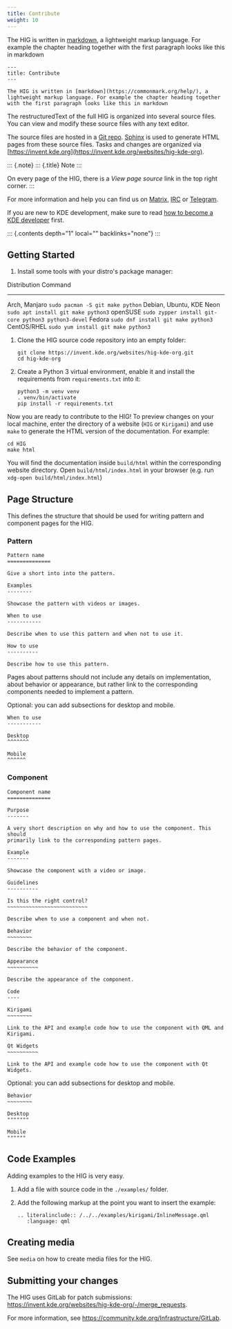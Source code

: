 ```yaml
---
title: Contribute
weight: 10
---
```


The HIG is written in [markdown](https://commonmark.org/help/), a
lightweight markup language. For example the chapter heading together
with the first paragraph looks like this in markdown

``` {.rst}
---
title: Contribute
---

The HIG is written in [markdown](https://commonmark.org/help/), a
lightweight markup language. For example the chapter heading together
with the first paragraph looks like this in markdown
```

The restructuredText of the full HIG is organized into several source
files. You can view and modify these source files with any text editor.

The source files are hosted in a [Git
repo](https://cgit.kde.org/websites/hig-kde-org.git/).
[Sphinx](http://www.sphinx-doc.org) is used to generate HTML pages from
these source files. Tasks and changes are organized via
[https://invent.kde.org](https://invent.kde.org/websites/hig-kde-org).

::: {.note}
::: {.title}
Note
:::

On every page of the HIG, there is a *View page source* link in the top
right corner.
:::

For more information and help you can find us on
[Matrix](https://matrix.to/#/#kde_vdg:matrix.org),
[IRC](irc://chat.freenode.net/kde-vdg) or
[Telegram](https://telegram.me/vdgmainroom).

If you are new to KDE development, make sure to read [how to become a
KDE developer](https://community.kde.org/Get_Involved/development)
first.

::: {.contents depth="1" local="" backlinks="none"}
:::

Getting Started
---------------

1.  Install some tools with your distro\'s package manager:

  Distribution               Command
  -------------------------- ------------------------------------------------------
  Arch, Manjaro              `sudo pacman -S git make python`
  Debian, Ubuntu, KDE Neon   `sudo apt install git make python3`
  openSUSE                   `sudo zypper install git-core python3 python3-devel`
  Fedora                     `sudo dnf install git make python3`
  CentOS/RHEL                `sudo yum install git make python3`

1.  Clone the HIG source code repository into an empty folder:

    ``` {.sh}
    git clone https://invent.kde.org/websites/hig-kde-org.git
    cd hig-kde-org
    ```

2.  Create a Python 3 virtual environment, enable it and install the
    requirements from `requirements.txt` into it:

    ``` {.sh}
    python3 -m venv venv
    . venv/bin/activate
    pip install -r requirements.txt
    ```

Now you are ready to contribute to the HIG! To preview changes on your
local machine, enter the directory of a website (`HIG` or `Kirigami`)
and use `make` to generate the HTML version of the documentation. For
example:

``` {.sh}
cd HIG
make html
```

You will find the documentation inside `build/html` within the
corresponding website directory. Open `build/html/index.html` in your
browser (e.g. run `xdg-open build/html/index.html`)

Page Structure
--------------

This defines the structure that should be used for writing pattern and
component pages for the HIG.

### Pattern

    Pattern name
    ==============

    Give a short into into the pattern.

    Examples
    --------

    Showcase the pattern with videos or images.

    When to use
    -----------

    Describe when to use this pattern and when not to use it.

    How to use
    ----------

    Describe how to use this pattern.

Pages about patterns should not include any details on implementation,
about behavior or appearance, but rather link to the corresponding
components needed to implement a pattern.

Optional: you can add subsections for desktop and mobile.

    When to use
    -----------

    Desktop
    ^^^^^^^

    Mobile
    ^^^^^^

### Component

    Component name
    ==============

    Purpose
    -------

    A very short description on why and how to use the component. This should 
    primarily link to the corresponding pattern pages.

    Example
    -------

    Showcase the component with a video or image.

    Guidelines
    ----------

    Is this the right control?
    ~~~~~~~~~~~~~~~~~~~~~~~~~~

    Describe when to use a component and when not.

    Behavior
    ~~~~~~~~

    Describe the behavior of the component.

    Appearance
    ~~~~~~~~~~

    Describe the appearance of the component.

    Code
    ----

    Kirigami
    ~~~~~~~~

    Link to the API and example code how to use the component with QML and 
    Kirigami.

    Qt Widgets
    ~~~~~~~~~~

    Link to the API and example code how to use the component with Qt Widgets.

Optional: you can add subsections for desktop and mobile.

    Behavior
    ~~~~~~~~

    Desktop
    """""""

    Mobile
    """"""

Code Examples
-------------

Adding examples to the HIG is very easy.

1.  Add a file with source code in the `./examples/` folder.

2.  Add the following markup at the point you want to insert the
    example:

    ``` {.rst}
    .. literalinclude:: /../../examples/kirigami/InlineMessage.qml
       :language: qml
    ```

Creating media
--------------

See `media` on how to create media files
for the HIG.

Submitting your changes
-----------------------

The HIG uses GitLab for patch submissions:
<https://invent.kde.org/websites/hig-kde-org/-/merge_requests>.

For more information, see
<https://community.kde.org/Infrastructure/GitLab>.
